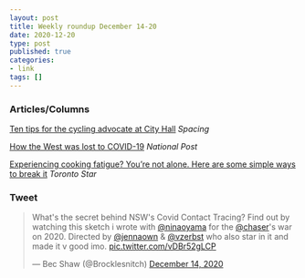 ```yaml
---
layout: post
title: Weekly roundup December 14-20
date: 2020-12-20
type: post
published: true
categories:
- link
tags: []
---
```


### Articles/Columns

[Ten tips for the cycling advocate at City Hall](http://spacing.ca/toronto/2020/12/02/ten-tips-for-the-cycling-advocate-at-city-hall/ "Ten tips for the cycling advocate at City Hall. By Albert Koehl") *Spacing*

[How the West was lost to COVID-19](https://nationalpost.com/opinion/colby-cosh-how-the-west-was-lost-to-covid-19 "Colby Cosh: How the West was lost to COVID-19") *National Post*

[Experiencing cooking fatigue? You’re not alone. Here are some simple ways to break it](https://www.thestar.com/news/gta/2020/12/03/experiencing-cooking-fatigue-youre-not-alone-here-are-some-simple-ways-to-break-it.html "Experiencing cooking fatigue? You’re not alone. Here are some simple ways to break it. By Karon Liu") *Toronto Star*

### Tweet

<blockquote class="twitter-tweet" data-dnt="true"><p lang="en" dir="ltr">What&#39;s the secret behind NSW&#39;s Covid Contact Tracing? Find out by watching this sketch i wrote with <a href="https://twitter.com/ninaoyama?ref_src=twsrc%5Etfw">@ninaoyama</a> for the <a href="https://twitter.com/chaser?ref_src=twsrc%5Etfw">@chaser</a>&#39;s war on 2020. Directed by <a href="https://twitter.com/jennaown?ref_src=twsrc%5Etfw">@jennaown</a> &amp; <a href="https://twitter.com/VZerbst?ref_src=twsrc%5Etfw">@vzerbst</a> who also star in it and made it v good imo. <a href="https://t.co/vDBr52gLCP">pic.twitter.com/vDBr52gLCP</a></p>&mdash; Bec Shaw (@Brocklesnitch) <a href="https://twitter.com/Brocklesnitch/status/1338328047208988674?ref_src=twsrc%5Etfw">December 14, 2020</a></blockquote> <script async src="https://platform.twitter.com/widgets.js" charset="utf-8"></script>
